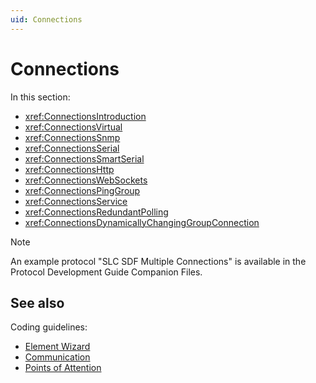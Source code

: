 ```yaml
---
uid: Connections
---
```


# Connections

In this section:

- <xref:ConnectionsIntroduction>
- <xref:ConnectionsVirtual>
- <xref:ConnectionsSnmp>
- <xref:ConnectionsSerial>
- <xref:ConnectionsSmartSerial>
- <xref:ConnectionsHttp>
- <xref:ConnectionsWebSockets>
- <xref:ConnectionsPingGroup>
- <xref:ConnectionsService>
- <xref:ConnectionsRedundantPolling>
- <xref:ConnectionsDynamicallyChangingGroupConnection>

> [!NOTE]
> An example protocol "SLC SDF Multiple Connections" is available in the Protocol Development Guide Companion Files.

## See also

Coding guidelines:

- [Element Wizard](xref:Element_wizard)
- [Communication](xref:Communication1)
- [Points of Attention](xref:CODAttention)
